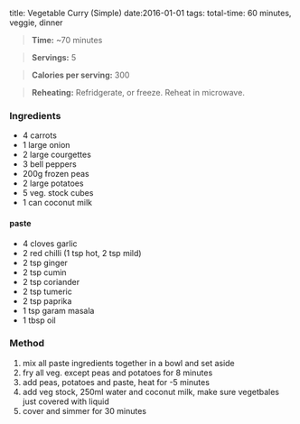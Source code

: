 title: Vegetable Curry (Simple) 
date:2016-01-01
tags: total-time: 60 minutes, veggie, dinner

> **Time:** ~70 minutes 

> **Servings:** 5

> **Calories per serving:** 300

> **Reheating:** Refridgerate, or freeze. Reheat in microwave.

### Ingredients

* 4 carrots
* 1 large onion
* 2 large courgettes
* 3 bell peppers
* 200g frozen peas
* 2 large potatoes
* 5 veg. stock cubes
* 1 can coconut milk


#### paste
* 4 cloves garlic
* 2 red chilli (1 tsp hot, 2 tsp mild)
* 2 tsp ginger
* 2 tsp cumin
* 2 tsp coriander
* 2 tsp tumeric
* 2 tsp paprika
* 1 tsp garam masala
* 1 tbsp oil

### Method

1. mix all paste ingredients together in a bowl and set aside
2. fry all veg. except peas and potatoes for 8 minutes
3. add peas, potatoes and paste, heat for -5 minutes
4. add veg stock, 250ml water and coconut milk, make sure vegetbales just covered with liquid
5. cover and simmer for 30 minutes
